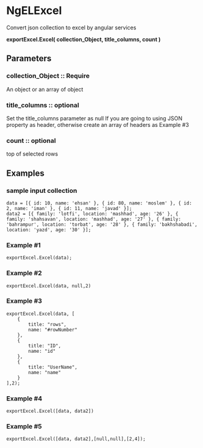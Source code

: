 # NgELExcel
Convert json collection to excel by angular services

**exportExcel.Excel(
    collection_Object,
    title_columns,
    count
)**

## Parameters

### collection_Object :: Require
An object or an array of object

### title_columns :: optional
Set the title_columns parameter as null If you are going to using JSON property as header, otherwise create an array of headers as Example #3

### count :: optional
top of selected rows


## Examples 

### sample input collection 

    data = [{ id: 10, name: 'ehsan' }, { id: 80, name: 'moslem' }, { id: 2, name: 'iman' }, { id: 11, name: 'javad' }];
    data2 = [{ family: 'lotfi', location: 'mashhad', age: '26' }, { family: 'shahsavan', location: 'mashhad', age: '27' }, { family: 'bahrampur', location: 'torbat', age: '28' }, { family: 'bakhshabadi', location: 'yazd', age: '30' }];
    
### Example #1 

    exportExcel.Excel(data);
    
### Example #2 

    exportExcel.Excel(data, null,2)
    
### Example #3

    exportExcel.Excel(data, [
        {
            title: "rows",
            name: "#rowNumber"
        },
        {
            title: "ID",
            name: "id"
        },
        {
            title: "UserName",
            name: "name"
        }
    ],2);
    
### Example #4 

    exportExcel.Excel([data, data2])
    
### Example #5

    exportExcel.Excel([data, data2],[null,null],[2,4]);
